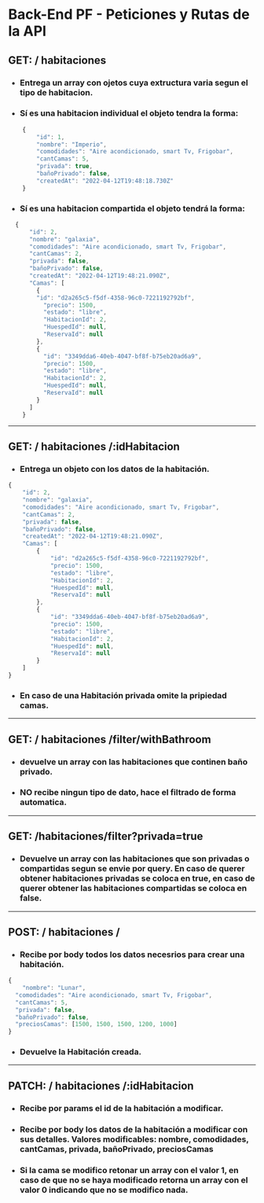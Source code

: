 # Back-End PF - Peticiones y Rutas de la API

## GET:  / habitaciones
- ### Entrega un array con ojetos cuya extructura varia segun el tipo de habitacion.
- ### Sí es una habitacion individual el objeto tendra la forma:
```javascript
    {
		"id": 1, 
		"nombre": "Imperio",
		"comodidades": "Aire acondicionado, smart Tv, Frigobar",
		"cantCamas": 5,
		"privada": true,
		"bañoPrivado": false,
		"createdAt": "2022-04-12T19:48:18.730Z" 
	}
```
- ### Sí es una habitacion compartida el objeto tendrá la forma:
```javascript
  {
      "id": 2,
      "nombre": "galaxia",
      "comodidades": "Aire acondicionado, smart Tv, Frigobar",
      "cantCamas": 2,
      "privada": false,
      "bañoPrivado": false,
      "createdAt": "2022-04-12T19:48:21.090Z",
      "Camas": [
        {
        "id": "d2a265c5-f5df-4358-96c0-7221192792bf",
          "precio": 1500,
          "estado": "libre",
          "HabitacionId": 2,
          "HuespedId": null,
          "ReservaId": null
        },
        {
          "id": "3349dda6-40eb-4047-bf8f-b75eb20ad6a9",
          "precio": 1500,
          "estado": "libre",
          "HabitacionId": 2,
          "HuespedId": null,
          "ReservaId": null
        }
      ]
    }
```
---
## GET:  / habitaciones /:idHabitacion
- ### Entrega un objeto con los datos de la habitación.
```javascript
{
	"id": 2,
	"nombre": "galaxia",
	"comodidades": "Aire acondicionado, smart Tv, Frigobar",
	"cantCamas": 2,
	"privada": false,
	"bañoPrivado": false,
	"createdAt": "2022-04-12T19:48:21.090Z",
	"Camas": [
		{
			"id": "d2a265c5-f5df-4358-96c0-7221192792bf",
			"precio": 1500,
			"estado": "libre",
			"HabitacionId": 2,
			"HuespedId": null,
			"ReservaId": null
		},
		{
			"id": "3349dda6-40eb-4047-bf8f-b75eb20ad6a9",
			"precio": 1500,
			"estado": "libre",
			"HabitacionId": 2,
			"HuespedId": null,
			"ReservaId": null
		}
	]
}
```
- ### En caso de una Habitación privada omite la pripiedad camas.
---
## GET:  / habitaciones /filter/withBathroom
- ### devuelve un array con las habitaciones que continen baño privado.
- ### NO recibe ningun tipo de dato, hace el filtrado de forma automatica.
---
## GET:  /habitaciones/filter?privada=true
- ### Devuelve un array con las habitaciones que son privadas o compartidas segun se envie por query. En caso de querer obtener habitaciones privadas se coloca en true, en caso de querer obtener las habitaciones compartidas se coloca en false.

---
## POST:  / habitaciones /
- ### Recibe por body todos los datos necesrios para crear una habitación.
```javascript
{
	"nombre": "Lunar",
  "comodidades": "Aire acondicionado, smart Tv, Frigobar",
  "cantCamas": 5,
  "privada": false,
  "bañoPrivado": false,
  "preciosCamas": [1500, 1500, 1500, 1200, 1000]
}
```
- ### Devuelve la Habitación creada.
---
## PATCH:  / habitaciones /:idHabitacion
- ### Recibe por params el id de la habitación a modificar.
- ### Recibe por body los datos de la habitación a modificar con sus detalles. Valores modificables: nombre, comodidades, cantCamas, privada, bañoPrivado, preciosCamas
- ### Si la cama se modifico retonar un array con el valor 1, en caso de que no se haya modificado retorna un array con el valor 0 indicando que no se modifico nada.
